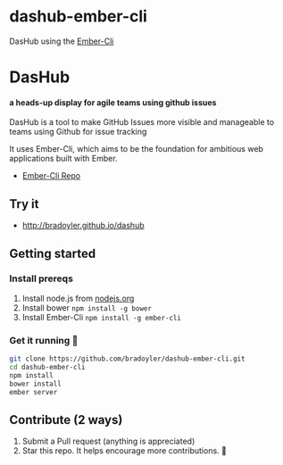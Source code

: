dashub-ember-cli
================

DasHub using the [Ember-Cli](https://github.com/stefanpenner/ember-cli)


# DasHub 
#### a heads-up display for agile teams using github issues

DasHub is a tool to make GitHub Issues more visible and manageable to teams using Github for issue tracking 

It uses Ember-Cli, which aims to be the foundation for ambitious web applications built with Ember.

* [Ember-Cli Repo](https://github.com/stefanpenner/ember-cli)

## Try it
- http://bradoyler.github.io/dashub

## Getting started 
### Install prereqs

1. Install node.js from [nodejs.org](http://nodejs.org)
2. Install bower `npm install -g bower`
3. Install Ember-Cli `npm install -g ember-cli`

### Get it running :running:

```sh
git clone https://github.com/bradoyler/dashub-ember-cli.git
cd dashub-ember-cli
npm install
bower install
ember server
```

## Contribute (2 ways)

1. Submit a Pull request (anything is appreciated)
1. Star this repo. It helps encourage more contributions. :clap:
